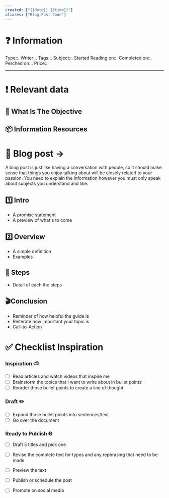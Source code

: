 ```yaml
---
created: ["{{date}} {{time}}"]
aliases: ["Blog Post Code"]
---
```


# ❓ Information
Type::.
Writer::.
Tags::.
Subject::.
Started Reading on::.
Completed on::.
Perched on::.
Price::.

---
# ❗ Relevant data
## 🎯 What Is The Objective
## 📦 Information Resources


# 🔰 Blog post ->  
A blog post is just like having a conversation with people, so it should make sense that things you enjoy talking about will be closely related to your passion. 
You need to explain the information however you must only speak about subjects you understand and like. 
## 1️⃣ Intro 
* A promise statement 
* A preview of what's to come 
## 2️⃣ Overview 
* A simple definition 
* Examples 
## 📃 Steps 
* Detail of each the steps 
## 🎬Conclusion
- Reminder of how helpful the guide is
- Reiterate how important your topic is
- Call-to-Action
 
# ✅ Checklist Inspiration
### Inspiration ⛅️
- [ ] Read articles and watch videos that inspire me
- [ ] Brainstorm the topics that I want to write about in bullet points 
- [ ] Reorder those bullet points to create a line of thought 

### Draft ✏️
- [ ] Expand those bullet points into sentences/text
- [ ] Go over the document

### Ready to Publish 🌐
- [ ] Draft 5 titles and pick one
- [ ] Revise the complete text for typos and any rephrasing that need to be made 
- [ ] Preview the text
- [ ] Publish or schedule the post
- [ ] Promote on social media

